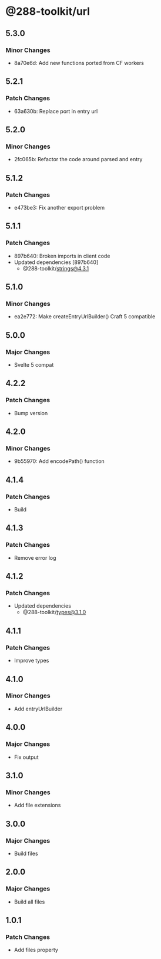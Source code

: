 # @288-toolkit/url

## 5.3.0

### Minor Changes

-   8a70e6d: Add new functions ported from CF workers

## 5.2.1

### Patch Changes

-   63a630b: Replace port in entry url

## 5.2.0

### Minor Changes

-   2fc065b: Refactor the code around parsed and entry

## 5.1.2

### Patch Changes

-   e473be3: Fix another export problem

## 5.1.1

### Patch Changes

-   897b640: Broken imports in client code
-   Updated dependencies [897b640]
    -   @288-toolkit/strings@4.3.1

## 5.1.0

### Minor Changes

-   ea2e772: Make createEntryUrlBuilder() Craft 5 compatible

## 5.0.0

### Major Changes

-   Svelte 5 compat

## 4.2.2

### Patch Changes

-   Bump version

## 4.2.0

### Minor Changes

-   9b55970: Add encodePath() function

## 4.1.4

### Patch Changes

-   Build

## 4.1.3

### Patch Changes

-   Remove error log

## 4.1.2

### Patch Changes

-   Updated dependencies
    -   @288-toolkit/types@3.1.0

## 4.1.1

### Patch Changes

-   Improve types

## 4.1.0

### Minor Changes

-   Add entryUrlBuilder

## 4.0.0

### Major Changes

-   Fix output

## 3.1.0

### Minor Changes

-   Add file extensions

## 3.0.0

### Major Changes

-   Build files

## 2.0.0

### Major Changes

-   Build all files

## 1.0.1

### Patch Changes

-   Add files property
